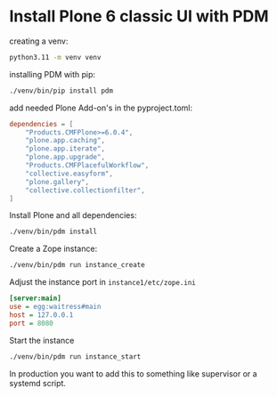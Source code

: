 # Install Plone 6 classic UI with PDM

creating a venv:

```sh
python3.11 -m venv venv
```

installing PDM with pip:

```sh
./venv/bin/pip install pdm
```
add needed Plone Add-on's in the pyproject.toml:

```toml
dependencies = [
    "Products.CMFPlone>=6.0.4",
    "plone.app.caching",
    "plone.app.iterate",
    "plone.app.upgrade",
    "Products.CMFPlacefulWorkflow",
    "collective.easyform",
    "plone.gallery",
    "collective.collectionfilter",
]
```

Install Plone and all dependencies:

```sh
./venv/bin/pdm install
```

Create a Zope instance:

```sh
./venv/bin/pdm run instance_create
```

Adjust the instance port in `instance1/etc/zope.ini`

```ini
[server:main]
use = egg:waitress#main
host = 127.0.0.1
port = 8080
```

Start the instance

```sh
./venv/bin/pdm run instance_start
```

In production you want to add this to something like supervisor or a systemd script.